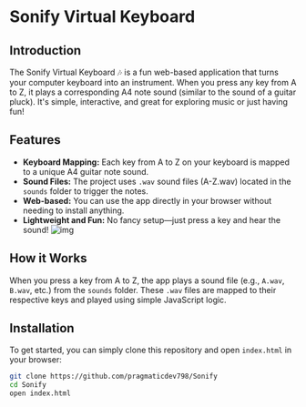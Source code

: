 # Sonify Virtual Keyboard

## Introduction
The Sonify Virtual Keyboard 🎶 is a fun web-based application that turns your computer keyboard into an instrument. When you press any key from A to Z, it plays a corresponding A4 note sound (similar to the sound of a guitar pluck). It's simple, interactive, and great for exploring music or just having fun!

## Features
- **Keyboard Mapping:** Each key from A to Z on your keyboard is mapped to a unique A4 guitar note sound.
- **Sound Files:** The project uses `.wav` sound files (A-Z.wav) located in the `sounds` folder to trigger the notes.
- **Web-based:** You can use the app directly in your browser without needing to install anything.
- **Lightweight and Fun:** No fancy setup—just press a key and hear the sound!
![img](https://github.com/user-attachments/assets/3fe13cc9-5cd2-47b7-a997-dcb1c0014c72)

## How it Works
When you press a key from A to Z, the app plays a sound file (e.g., `A.wav`, `B.wav`, etc.) from the `sounds` folder. These `.wav` files are mapped to their respective keys and played using simple JavaScript logic.

## Installation

To get started, you can simply clone this repository and open `index.html` in your browser:

```bash
git clone https://github.com/pragmaticdev798/Sonify
cd Sonify
open index.html
